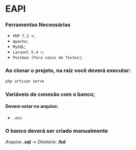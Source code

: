 # EAPI

### Ferramentas Necessárias
+ `PHP 7.2 +`;
+ `Apache`;
+ `MySQL`;
+ `Laravel 5.4 +`;
+ `Postman (Para casos de Testes)`;

### Ao clonar o projeto, na raíz você deverá executar:
```php
php artisan serve
```

### Variáveis de conexão com o banco;
#### Devem estar no arquivo:
+ `.env`

### O banco deverá ser criado manualmente
_Arquivo_ __.sql__ -> _Diretório:_ __/bd__
